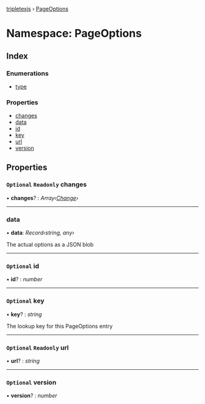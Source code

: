 [tripletexjs](../README.md) › [PageOptions](pageoptions.md)

# Namespace: PageOptions

## Index

### Enumerations

* [type](../enums/pageoptions.type.md)

### Properties

* [changes](pageoptions.md#optional-readonly-changes)
* [data](pageoptions.md#data)
* [id](pageoptions.md#optional-id)
* [key](pageoptions.md#optional-key)
* [url](pageoptions.md#optional-readonly-url)
* [version](pageoptions.md#optional-version)

## Properties

### `Optional` `Readonly` changes

• **changes**? : *Array‹[Change](change.md)›*

___

###  data

• **data**: *Record‹string, any›*

The actual options as a JSON blob

___

### `Optional` id

• **id**? : *number*

___

### `Optional` key

• **key**? : *string*

The lookup key for this PageOptions entry

___

### `Optional` `Readonly` url

• **url**? : *string*

___

### `Optional` version

• **version**? : *number*
